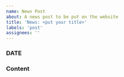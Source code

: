 ```yaml
---
name: News Post
about: A news post to be put on the website
title: 'News: <put your title>'
labels: 'post'
assignees: ''
---
```


### DATE

<!-- YYYY-MM-DD -->

### Content

<!-- Links can be in either markdown or html style -->
